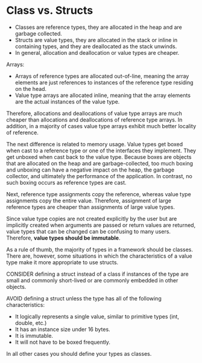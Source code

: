 # Class vs. Structs

* Classes are reference types, they are allocated in the heap and are garbage collected.
* Structs are value types, they are allocated in the stack or inline in containing types,
and they are deallocated as the stack unwinds.
* In general, allocation and deallocation or value types are cheaper.

Arrays:

* Arrays of reference types are allocated out-of-line, meaning the array elements are
just references to instances of the reference type residing on the head.
* Value type arrays are allocated inline, meaning that the array elements are the actual
instances of the value type.

Therefore, allocations and deallocations of value type arrays are much cheaper than
allocations and deallocations of reference type arrays. In addition, in a majority of
cases value type arrays exhibit much better locality of reference.

The next difference is related to memory usage. Value types get boxed when cast to
a reference type or one of the interfaces they implement. They get unboxed when cast
back to the value type. Because boxes are objects that are allocated on the heap and
are garbage-collected, too much boxing and unboxing can have a negative impact on the
heap, the garbage collector, and ultimately the performance of the application. In
contrast, no such boxing occurs as reference types are cast.

Next, reference type assignments copy the reference, whereas value type assignments
copy the entire value. Therefore, assignment of large reference types are cheaper than
assignments of large value types.

Since value type copies are not created explicitly by the user but are implicitly
created when arguments are passed or return values are returned, value types that can
be changed can be confusing to many users. Therefore, **value types should be immutable**.

As a rule of thumb, the majority of types in a framework should be classes. There are,
however, some situations in which the characteristics of a value type make it more
appropriate to use structs.

CONSIDER defining a struct instead of a class if instances of the type are small and
commonly short-lived or are commonly embedded in other objects.

AVOID defining a struct unless the type has all of the following characteristics:

* It logically represents a single value, similar to primitive types (int, double, etc.)
* It has an instance size under 16 bytes.
* It is immutable.
* It will not have to be boxed frequently.

In all other cases you should define your types as classes.
